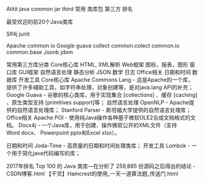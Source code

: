Atitit java common jar third 常用 类库包 第三方 排名


最受欢迎的前20个Java类库

Slf4j
junit

Apache common io
Google guava  collect  common.colect  common.io  common.base
Jsonb jdom

常用第三方库分类
Core核心库
HTML, XML解析
Web框架
图标，报表，图形
窗口库
GUI框架
自然语言处理
静态分析
JSON
数学
日志
Office相关
日期和时间
数据库
开发工具
Core核心库
Apache Commons Lang - 这是Apache的一个库，提供了许多辅助工具，如字符串处理，对象创建等，是对java.lang API的补充；
Google Guava - 谷歌的核心类库，用于实现集合 [collections] 、缓存 [caching] 、原生类型支持 [primitives support]等；
自然语言处理
OpenNLP - Apache提供的自然语言处理库；
Stanford Parser - 斯坦福大学提供的自然语言处理库；
Office相关
Apache POI - 使用纯Java操作各种基于微软OLE2合成文档格式的文档。
Docx4j - 一个Java库，用于创建、操作微软公开的XML文件（支持Word docx、 Powerpoint pptx和Excel xlsx）。

日期和时间
Joda-Time - 高质量的日期和时间处理类库；
开发工具
Lombok - 一个用于简化java代码编写的库；


2017年排名 Top 100 的 Java 类库—在分析了 259,885 份源码之后得出的结论 - CSDN博客.html
【干货】Hamcrest的使用_一天一道算法题_传送门.html

